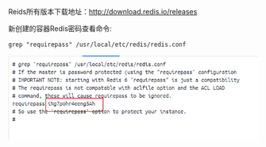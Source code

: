 Reids所有版本下载地址：http://download.redis.io/releases

新创建的容器Redis密码查看命令:

```
grep "requirepass" /usr/local/etc/redis/redis.conf
```

![Img](https://raw.githubusercontent.com/liutongke/Image-Hosting/master/images/yank-note-picgo-img-20230529170417.png)
